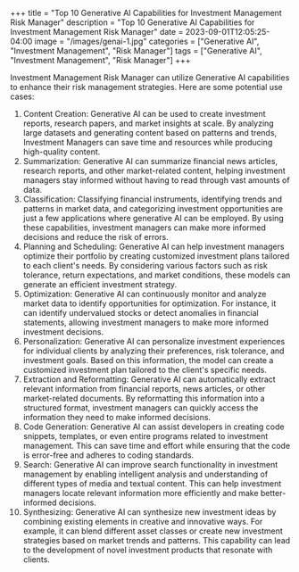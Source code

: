 +++
title = "Top 10 Generative AI Capabilities for Investment Management Risk Manager"
description = "Top 10 Generative AI Capabilities for Investment Management Risk Manager"
date = 2023-09-01T12:05:25-04:00
image = "/images/genai-1.jpg"
categories = ["Generative AI", "Investment Management", "Risk Manager"]
tags = ["Generative AI", "Investment Management", "Risk Manager"]
+++

Investment Management Risk Manager can utilize Generative AI capabilities to enhance their risk management strategies. Here are some potential use cases:

1. Content Creation: Generative AI can be used to create investment reports, research papers, and market insights at scale. By analyzing large datasets and generating content based on patterns and trends, Investment Managers can save time and resources while producing high-quality content.
2. Summarization: Generative AI can summarize financial news articles, research reports, and other market-related content, helping investment managers stay informed without having to read through vast amounts of data.
3. Classification: Classifying financial instruments, identifying trends and patterns in market data, and categorizing investment opportunities are just a few applications where generative AI can be employed. By using these capabilities, investment managers can make more informed decisions and reduce the risk of errors.
4. Planning and Scheduling: Generative AI can help investment managers optimize their portfolio by creating customized investment plans tailored to each client's needs. By considering various factors such as risk tolerance, return expectations, and market conditions, these models can generate an efficient investment strategy.
5. Optimization: Generative AI can continuously monitor and analyze market data to identify opportunities for optimization. For instance, it can identify undervalued stocks or detect anomalies in financial statements, allowing investment managers to make more informed investment decisions.
6. Personalization: Generative AI can personalize investment experiences for individual clients by analyzing their preferences, risk tolerance, and investment goals. Based on this information, the model can create a customized investment plan tailored to the client's specific needs.
7. Extraction and Reformatting: Generative AI can automatically extract relevant information from financial reports, news articles, or other market-related documents. By reformatting this information into a structured format, investment managers can quickly access the information they need to make informed decisions.
8. Code Generation: Generative AI can assist developers in creating code snippets, templates, or even entire programs related to investment management. This can save time and effort while ensuring that the code is error-free and adheres to coding standards.
9. Search: Generative AI can improve search functionality in investment management by enabling intelligent analysis and understanding of different types of media and textual content. This can help investment managers locate relevant information more efficiently and make better-informed decisions.
10. Synthesizing: Generative AI can synthesize new investment ideas by combining existing elements in creative and innovative ways. For example, it can blend different asset classes or create new investment strategies based on market trends and patterns. This capability can lead to the development of novel investment products that resonate with clients.